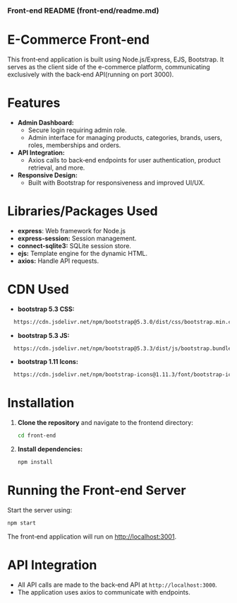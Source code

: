 ### Front‑end README (front-end/readme.md)

# E-Commerce Front-end

This front‑end application is built using Node.js/Express, EJS, Bootstrap. It serves as the client side of the e-commerce platform, communicating exclusively with the back‑end API(running on port 3000).

# Features

- **Admin Dashboard:**
   - Secure login requiring admin role.
   - Admin interface for managing products, categories, brands, users, roles, memberships and orders.
- **API Integration:**
  - Axios calls to back‑end endpoints for user authentication, product retrieval, and more.
- **Responsive Design:**
  - Built with Bootstrap for responsiveness and improved UI/UX.

# Libraries/Packages Used

- **express**: Web framework for Node.js
- **express-session:** Session management.
- **connect-sqlite3:** SQLite session store.
- **ejs:** Template engine for the dynamic HTML.
- **axios:** Handle API requests.

# CDN Used
- **bootstrap 5.3 CSS:**
```bash
  https://cdn.jsdelivr.net/npm/bootstrap@5.3.0/dist/css/bootstrap.min.css
```
- **bootstrap 5.3 JS:**
```bash
  https://cdn.jsdelivr.net/npm/bootstrap@5.3.3/dist/js/bootstrap.bundle.min.js
```
- **bootstrap 1.11 Icons:**
```bash
  https://cdn.jsdelivr.net/npm/bootstrap-icons@1.11.3/font/bootstrap-icons.css
```

# Installation

1. **Clone the repository** and navigate to the frontend directory:
   ```bash
   cd front-end
   ```

2. **Install dependencies:**
   ```bash
   npm install
   ```

# Running the Front‑end Server

Start the server using:
```bash
npm start
```
The front‑end application will run on [http://localhost:3001](http://localhost:3001).

# API Integration

- All API calls are made to the back‑end API at `http://localhost:3000`.
- The application uses axios to communicate with endpoints.

